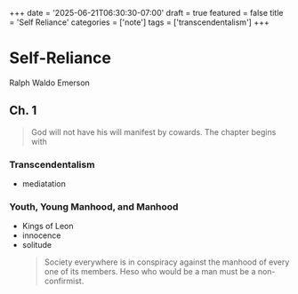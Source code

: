 +++
date = '2025-06-21T06:30:30-07:00'
draft = true
featured = false
title = 'Self Reliance'
categories = ['note']
tags = ['transcendentalism']
+++

# Self-Reliance

Ralph Waldo Emerson

## Ch. 1

> God will not have his will manifest by cowards.
> The chapter begins with

### Transcendentalism

- mediatation

### Youth, Young Manhood, and Manhood

- Kings of Leon
- innocence
- solitude
  > Society everywhere is in conspiracy against the manhood of every one of its members.
  > Heso who would be a man must be a non-confirmist.
